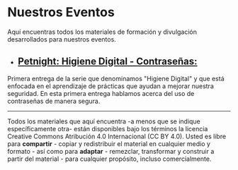 # Nuestros Eventos

Aquí encuentras todos los materiales de formación y divulgación
desarrollados para nuestros eventos.

- ## [Petnight: Higiene Digital - Contraseñas:][0]
Primera entrega de la serie que denominamos "Higiene Digital" y que
está enfocada en el aprendizaje de prácticas que ayudan a mejorar
nuestra seguridad. En esta primera entrega hablamos acerca del uso de
contraseñas de manera segura.

---
Todos los materiales que aquí encuentra -a menos que se indique
específicamente otra- están disponibles bajo los términos la
licencia Creative Commons Atribución 4.0 Internacional (CC BY
4.0). Usted es libre para **compartir** - copiar y redistribuir el
material en cualquier medio y formato - así como para **adaptar** - remezclar, transformar y construir a partir del material - para
  cualquier propósito, incluso comercialmente.

[0]: https://github.com/digitalautonomy/our_events/tree/main/Pet_Nights/Higiene_Digital_Passwords
